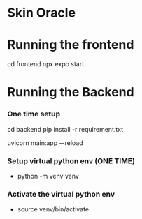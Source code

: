 # Skin Oracle 

# Running the frontend 
cd frontend
npx expo start 

# Running the Backend

### One time setup 
cd backend 
pip install -r requirement.txt


uvicorn main:app --reload

### Setup virtual python env (ONE TIME) 

- python -m venv venv 

### Activate the virtual python env 

- source venv/bin/activate


